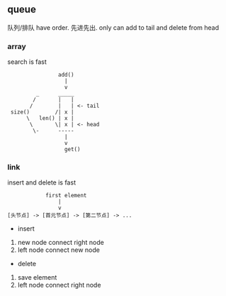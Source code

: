 ##  queue
队列/排队 have order. 先进先出.
only can add to tail and delete from head

###   array
search is fast

```shell
				add()
				  |
				  v
		 _		_____
		/		|	|
	   /		|	| <- tail
 size()		   /| x |
	  \	  len()	| x |
	   \	   \| x | <- head
		\-		-----
				  |
				  v
				  get()
```


###   link
insert and delete is fast

```shell
			first element
				|
				v
[头节点] -> [首元节点] -> [第二节点] -> ...

```

* insert
1. new node connect right node
2. left node connect new node

* delete
1. save element
2. left node connect right node 

